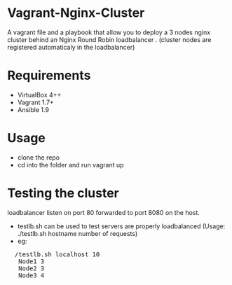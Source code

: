 # Vagrant-Nginx-Cluster
A vagrant file and a playbook that allow you to deploy a 3 nodes nginx cluster behind an Nginx Round Robin loadbalancer . (cluster nodes are registered automaticaly in the loadbalancer)

# Requirements

- VirtualBox 4++
- Vagrant 1.7+
- Ansible 1.9

# Usage

- clone the repo
- cd into the folder and run vagrant up


# Testing the cluster

loadbalancer listen on port 80 forwarded to port 8080 on the host.

- testlb.sh can be used to test servers are properly loadbalanced (Usage: ./testlb.sh hostname number of requests)
- eg:

<pre>
  /testlb.sh localhost 10
   Node1 3
   Node2 3
   Node3 4

  </pre>
